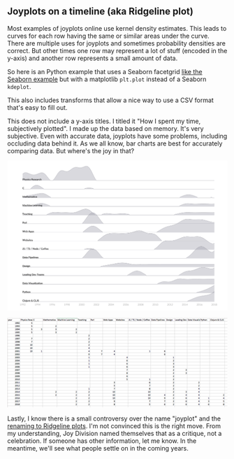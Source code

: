## Joyplots on a timeline (aka Ridgeline plot)

Most examples of joyplots online use kernel density estimates. This leads to curves for each row having the same or similar areas under the curve. There are multiple uses for joyplots and sometimes probability densities are correct. But other times one row may represent a lot of stuff (encoded in the y-axis) and another row represents a small amount of data.

So here is an Python example that uses a Seaborn facetgrid [like the Seaborn example](https://seaborn.pydata.org/examples/kde_ridgeplot.html) but with a matplotlib `plt.plot` instead of a Seaborn `kdeplot`.

This also includes transforms that allow a nice way to use a CSV format that's easy to fill out.

This does not include a y-axis titles. I titled it "How I spent my time, subjectively plotted". I made up the data based on memory. It's very subjective. Even with accurate data, joyplots have some problems, including occluding data behind it. As we all know, bar charts are best for accurately comparing data. But where's the joy in that?

![Activites over time, as a joyplot](./activities_joyplot.svg)

![Screenshot of activities.png](./activities_data_screenshot.png)

Lastly, I know there is a small controversy over the name "joyplot" and the [renaming to Ridgeline plots](https://serialmentor.com/blog/2017/9/15/goodbye-joyplots). I'm not convinced this is the right move. From my understanding, Joy Division named themselves that as a critique, not a celebration. If someone has other information, let me know. In the meantime, we'll see what people settle on in the coming years.

